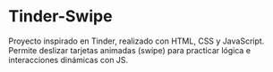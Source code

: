 # Tinder-Swipe
Proyecto inspirado en Tinder, realizado con HTML, CSS y JavaScript. Permite deslizar tarjetas animadas (swipe) para practicar lógica e interacciones dinámicas con JS.
